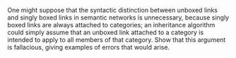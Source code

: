 

One might suppose that the syntactic
distinction between unboxed links and singly boxed links in semantic
networks is unnecessary, because singly boxed links are always attached
to categories; an inheritance algorithm could simply assume that an
unboxed link attached to a category is intended to apply to all members
of that category. Show that this argument is fallacious, giving examples
of errors that would arise.
